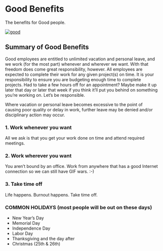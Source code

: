 # Good Benefits
The benefits for Good people.

[![good](http://builtbygood.co/img/logo.png)](http://builtbygood.co)

## Summary of Good Benefits
Good employees are entitled to unlimited vacation and personal leave, and we work (for the most part) whenever and wherever we want. With that freedom does come great responsibility, however. All employees are expected to complete their work for any given project(s) on time. It is your responsibility to ensure you are budgeting enough time to complete projects. Had to take a few hours off for an appointment? Maybe make it up later that day or later that week if you think it’ll put you behind on something you’re working on. Let’s be responsible.

Where vacation or personal leave becomes excessive to the point of causing poor quality or delay in work, further leave may be denied and/or disciplinary action may occur.

### 1. Work whenever you want
All we ask is that you get your work done on time and attend required meetings.


### 2. Work wherever you want
You aren’t bound by an office. Work from anywhere that has a good Internet connection so we can still have GIF wars. :-)


### 3. Take time off
Life happens. Burnout happens. Take time off.


### COMMON HOLIDAYS (most people will be out on these days)
* New Year’s Day
* Memorial Day
* Independence Day
* Labor Day
* Thanksgiving and the day after
* Christmas (25th & 26th)